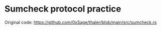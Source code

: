 # Sumcheck protocol practice

Original code: https://github.com/0xSage/thaler/blob/main/src/sumcheck.rs